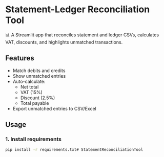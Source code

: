 # Statement-Ledger Reconciliation Tool

📊 A Streamlit app that reconciles statement and ledger CSVs, calculates VAT, discounts, and highlights unmatched transactions.

## Features

- Match debits and credits
- Show unmatched entries
- Auto-calculate:
  - Net total
  - VAT (15%)
  - Discount (2.5%)
  - Total payable
- Export unmatched entries to CSV/Excel

## Usage

### 1. Install requirements
```bash
pip install -r requirements.txt# StatementReconciliationTool